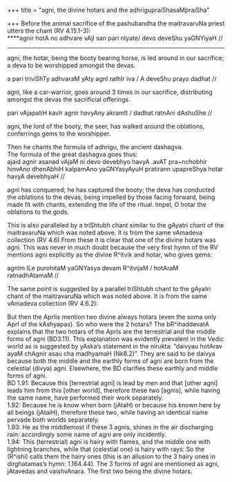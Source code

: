 +++
title = "agni, the divine hotars and the adhrigupraiShasaMpraiSha"

+++
Before the animal sacrifice of the pashubandha the maitravaruNa priest
utters the chant (RV 4.15.1-3):  
****agnir hotA no adhvare vAjI san pari nIyate/ devo deveShu yaGNYiyaH
//  
****  
agni, the hotar, being the booty bearing horse, is led around in our
sacrifice; a deva to be worshipped amongst the devas.

a pari triviShTy adhvaraM yAty agnI rathIr iva / A deveShu prayo dadhat
//  
  
agni, like a car-warrior, goes around 3 times in our sacrifice,
distributing amongst the devas the sacrificial offerings.

pari vAjapatiH kavIr agnir havyAny akramIt / dadhat ratnAni dAshuShe
//[](http://flaez.ch/rv/rv?wort=daashu/Se)

agni, the lord of the booty, the seer, has walked around the oblations,
conferrings gems to the worshipper.

Then he chants the formula of adhrigu, the ancient dashagva.  
The formula of the great dashagva goes thus:  
ajaid agnir asanad vAjaM ni devo devebhyo havyA .avAT pra\~nchobhir
hinvAno dhenAbhiH kalpamAno yaGNYasyAyuH pratirann upapreShya hotar
havyA devebhyaH //

agni has conquered; he has captured the booty; the deva has conducted
the oblations to the devas, being impelled by those facing forward,
being made fit with chants, extending the life of the ritual. Impel, O
hotar the oblations to the gods.

This is also paralleled by a triShtubh chant similar to the gAyatri
chant of the maitravaruNa which was noted above. It is from the same
vAmadeva collection (RV 4.6).From these it is clear that one of the
divine hotars was agni. This was never in much doubt because the very
first hymn of the RV mentions agni explicitly as the divine R^itvik and
hotar, who gives gems:

agnIm ILe purohitaM yaGNYasya devam R^itvijaM / hotAraM ratnadhAtamaM //

The same point is suggested by a parallel triShtubh chant to the gAyatri
chant of the maitravaruNa which was noted above. It is from the same
vAmadeva collection (RV 4.6.2):

But then the AprIis mention two divine always hotars (even the soma only
AprI of the kAshyapas). So who were the 2 hotars? The bR^ihaddevatA
explains that the two hotars of the AprIs are the terrestrial and the
middle forms of agni (BD3.11). This explanation was evidently prevalent
in the Vedic world as is suggested by yAska’s statement in the nirukta:
“daivyau hotArav ayaM chAgnir asau cha madhyamaH (Nk8.2)”. They are
said to be daivya because both the middle and the earthly forms of agni
are born from the celestial (divya) agni. Elsewhere, the BD clarifies
these earthly and middle forms of agni.  
BD 1.91: Because this \[terrestrial agni\] is lead by men and that
\[other agni\] leads him from this \[other world\], therefore these two
\[agnis\], while having the same name, have performed their work
separately.  
1.92: Because he is know when born (jAtaH) or because his known here by
all beings (jAtaiH), therefore these two, while having an identical name
pervade both worlds separately.  
1.93: He as the middlemost if these 3 agnis, shines in the air
discharging rain: accordingly some name of agni are only incidently.  
1.94: This (terrestrial) agni is hairy with flames, and the middle one
with lightning branches, while that (celestial one) is hairy with rays:
So the (R^ishi) calls them the hairy ones (this is an allusion to the 3
hairy ones in dirghatamas’s hymn: 1.164.44). The 3 forms of agni are
mentioned as agni, jAtavedas and vaishvAnara. The first two being the
divine hotars.
